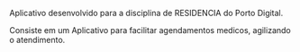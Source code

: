 Aplicativo desenvolvido para a disciplina de RESIDENCIA do Porto Digital.

Consiste em um Aplicativo para facilitar agendamentos medicos, agilizando o atendimento.

